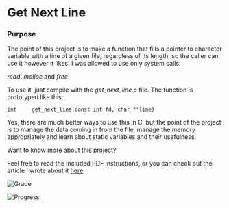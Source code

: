 # Get Next Line

### Purpose
The point of this project is to make a function that fills a pointer to character variable with a line of a given file, regardless of its length, so the caller can use it however it likes.  I was allowed to use only system calls:

*read*,
*malloc*
and *free*

To use it, just compile with the *get_next_line.c* file.  The function is prototyped like this:

`int     get_next_line(const int fd, char **line)`

Yes, there are much better ways to use this in C, but the point of the project is to manage the data coming in from the file, manage the memory appropriately and learn about static variables and their usefulness.

Want to know more about this project?

Feel free to read the included PDF instructions, or you can check out the article I wrote about it [here](https://medium.com/@fordchristoph3r/re-creating-the-line-getter-from-scratch-ecae32252d88).


![Grade](https://user-images.githubusercontent.com/29003743/62430780-d9361400-b6d5-11e9-8d3d-9a6f4422619f.png)

![Progress](https://user-images.githubusercontent.com/29003743/62430707-e1da1a80-b6d4-11e9-901f-1415f15520ea.png)
